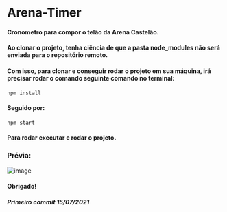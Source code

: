 # Arena-Timer

#### Cronometro para compor o telão da Arena Castelão.

#### Ao clonar o projeto, tenha ciência de que a pasta node_modules não será enviada para o repositório remoto.

#### Com isso, para clonar e conseguir rodar o projeto em sua máquina, irá precisar rodar o comando seguinte comando no terminal:

```
npm install
```

#### Seguido por:

```
npm start
```

#### Para rodar executar e rodar o projeto.

### Prévia: 

![image](https://user-images.githubusercontent.com/62930267/130331575-4010bf2d-ca85-44d8-ad5a-46b6e459e7a7.png)


#### Obrigado!

##### Primeiro commit 15/07/2021
